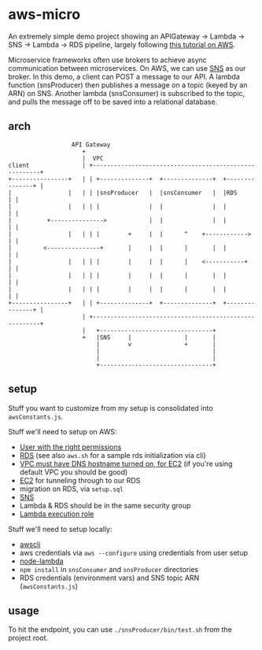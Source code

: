 # aws-micro

An extremely simple demo project showing an APIGateway -> Lambda -> SNS -> Lambda -> RDS pipeline, largely following [this tutorial on AWS](http://docs.aws.amazon.com/sns/latest/dg/sns-lambda.html).

Microservice frameworks often use brokers to achieve async communication between microservices. On AWS, we can use [SNS](https://aws.amazon.com/sns/) as our broker. In this demo, a client can POST a message to our API. A lambda function (snsProducer) then publishes a message on a topic (keyed by an ARN) on SNS. Another lambda (snsConsumer) is subscribed to the topic, and pulls the message off to be saved into a relational database.

## arch

                      API Gateway
                         +
                         |  VPC
    client               | +-------------------------------------------------------+
    +----------------+   | | +--------------+  +--------------+  +---------------+ |
    |                |   | | |snsProducer   |  |snsConsumer   |  |RDS            | |
    |                |   | | |              |  |              |  |               | |
    |          +--------------->            |  |              |  |               | |
    |                |   | | |        +     |  |      ^    +------------>        | |
    |         <---------------+       |     |  |      |       |  |               | |
    |                |   | | |        |     |  |      |    <-----------+         | |
    |                |   | | |        |     |  |      |       |  |               | |
    |                |   | | |        |     |  |      |       |  |               | |
    +----------------+   | | +--------------+  +--------------+  +---------------+ |
                         | +-------------------------------------------------------+
                         |   +--------------------------------+
                         +   |SNS     |               |       |
                             |        v               +       |
                             |                                |
                             |                                |
                             +--------------------------------+


## setup

Stuff you want to customize from my setup is consolidated into `awsConstants.js`.

Stuff we'll need to setup on AWS:

- [User with the right permissions](http://docs.aws.amazon.com/lambda/latest/dg/setup.html)
- [RDS](http://docs.aws.amazon.com/AmazonRDS/latest/UserGuide/CHAP_GettingStarted.CreatingConnecting.MySQL.html#CHAP_GettingStarted.Creating.MySQL) (see also `aws.sh` for a sample rds initialization via cli)
- [VPC must have DNS hostname turned on, for EC2](http://docs.aws.amazon.com/AWSEC2/latest/UserGuide/using-vpc.html) (if you're using default VPC you should be good)
- [EC2](http://docs.aws.amazon.com/AmazonRDS/latest/UserGuide/USER_VPC.Scenarios.html) for tunneling through to our RDS
- migration on RDS, via `setup.sql`
- [SNS](http://docs.aws.amazon.com/AmazonCloudWatch/latest/monitoring/US_SetupSNS.html)
- Lambda & RDS should be in the same security group
- [Lambda execution role](http://docs.aws.amazon.com/lambda/latest/dg/with-s3-example-create-iam-role.html)

Stuff we'll need to setup locally:

- [awscli](http://docs.aws.amazon.com/cli/latest/userguide/installing.html)
- aws credentials via `aws --configure` using credentials from user setup
- [node-lambda](https://www.npmjs.com/package/node-lambda)
- `npm install` in `snsConsumer` and `snsProducer` directories
- RDS credentials (environment vars) and SNS topic ARN (`awsConstants.js`)

## usage

To hit the endpoint, you can use `./snsProducer/bin/test.sh` from the project root.
